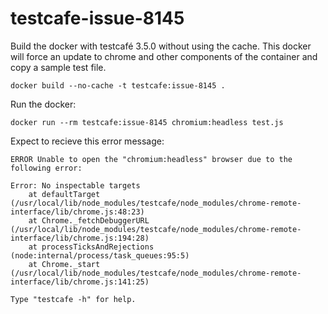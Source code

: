 # testcafe-issue-8145


Build the docker with testcafé 3.5.0 without using the cache. This docker will force an update to chrome and other components of the container and copy a sample test file.
```
docker build --no-cache -t testcafe:issue-8145 .
```

Run the docker:
```
docker run --rm testcafe:issue-8145 chromium:headless test.js
```

Expect to recieve this error message:
```
ERROR Unable to open the "chromium:headless" browser due to the following error:

Error: No inspectable targets
    at defaultTarget (/usr/local/lib/node_modules/testcafe/node_modules/chrome-remote-interface/lib/chrome.js:48:23)
    at Chrome._fetchDebuggerURL (/usr/local/lib/node_modules/testcafe/node_modules/chrome-remote-interface/lib/chrome.js:194:28)
    at processTicksAndRejections (node:internal/process/task_queues:95:5)
    at Chrome._start (/usr/local/lib/node_modules/testcafe/node_modules/chrome-remote-interface/lib/chrome.js:141:25)

Type "testcafe -h" for help.
```
